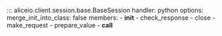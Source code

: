 ::: aliceio.client.session.base.BaseSession
    handler: python
    options:
      merge_init_into_class: false
      members:
        - __init__
        - check_response
        - close
        - make_request
        - prepare_value
        - __call__
